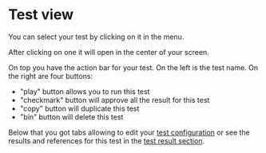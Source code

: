 # Test view
You can select your test by clicking on it in the menu. 

After clicking on one it will open in the center of your screen.

On top you have the action bar for your test. On the left is the test name. On the right are four buttons:
- "play" button allows you to run this test
- "checkmark" button will approve all the result for this test
- "copy" button will duplicate this test
- "bin" button will delete this test

Below that you got tabs allowing to edit your [test configuration](/guide/test-configuration) or see the results and references for this test in the [test result section](/guide/test-result).